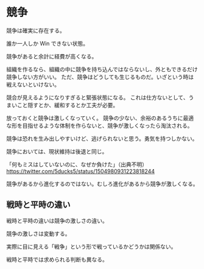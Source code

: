 # 競争

競争は確実に存在する。

誰か一人しか Win できない状態。

競争があると余計に経費が高くなる。

組織を作るなら、組織の中に競争を持ち込んではならないし、外ともできるだけ競争しない方がいい。
ただ、競争はどうしても生じるものだ。いざという時は戦えないといけない。

競合が見えるようになりすぎると緊張状態になる。
これは仕方ないとして、うまいこと隠すとか、緩和するとか工夫が必要。

放っておくと競争は激しくなっていく。
競争の少ない、余裕のあるうちに最適な形を目指せるような体制を作らないと、競争が激しくなったら淘汰される。

競争は恐れを生み出しやすいけど、逃げられないと思う。勇気を持つしかない。

競争においては、現状維持は後退と同じ。

「何もミスはしていないのに、なぜか負けた」（出典不明）
https://twitter.com/5ducks5/status/1504980931223818244

競争があるから進化するのではない。むしろ進化があるから競争が激しくなる。

## 戦時と平時の違い

戦時と平時の違いは競争の激しさの違い。

競争の激しさは変動する。

実際に目に見える「戦争」という形で戦っているかどうかは関係ない。

戦時と平時では求められる判断も異なる。
